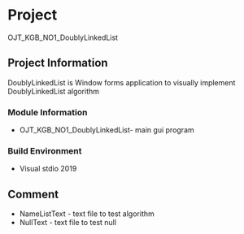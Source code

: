 # Project 
OJT_KGB_NO1_DoublyLinkedList

## Project Information
DoublyLinkedList is Window forms application to visually implement DoublyLinkedList algorithm

### Module Information

* OJT_KGB_NO1_DoublyLinkedList- main gui program

### Build Environment

* Visual stdio 2019 


## Comment
* NameListText - text file to test algorithm
* NullText - text file to test null 
